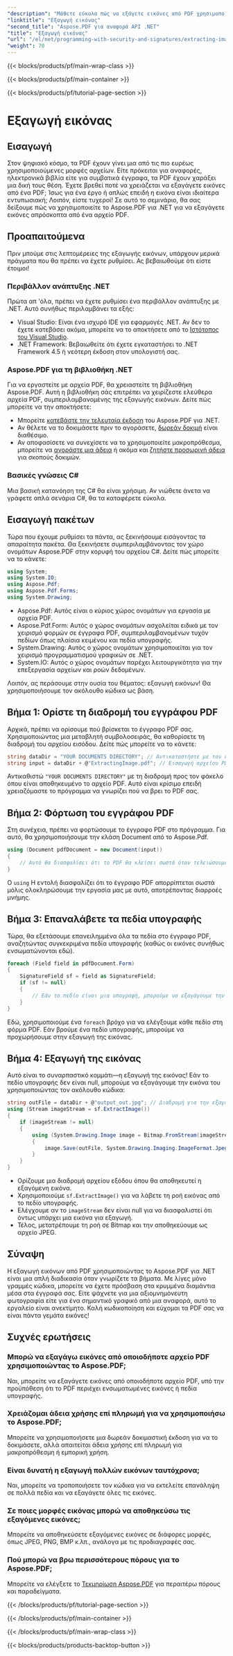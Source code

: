 ```yaml
---
"description": "Μάθετε εύκολα πώς να εξάγετε εικόνες από PDF χρησιμοποιώντας το Aspose.PDF για .NET. Ακολουθήστε τον αναλυτικό οδηγό μας για απρόσκοπτη εξαγωγή εικόνων."
"linktitle": "Εξαγωγή εικόνας"
"second_title": "Aspose.PDF για αναφορά API .NET"
"title": "Εξαγωγή εικόνας"
"url": "/el/net/programming-with-security-and-signatures/extracting-image/"
"weight": 70
---
```


{{< blocks/products/pf/main-wrap-class >}}

{{< blocks/products/pf/main-container >}}

{{< blocks/products/pf/tutorial-page-section >}}

# Εξαγωγή εικόνας

## Εισαγωγή

Στον ψηφιακό κόσμο, τα PDF έχουν γίνει μια από τις πιο ευρέως χρησιμοποιούμενες μορφές αρχείων. Είτε πρόκειται για αναφορές, ηλεκτρονικά βιβλία είτε για συμβατικά έγγραφα, τα PDF έχουν χαράξει μια δική τους θέση. Έχετε βρεθεί ποτέ να χρειάζεται να εξαγάγετε εικόνες από ένα PDF; Ίσως για ένα έργο ή απλώς επειδή η εικόνα είναι ιδιαίτερα εντυπωσιακή; Λοιπόν, είστε τυχεροί! Σε αυτό το σεμινάριο, θα σας δείξουμε πώς να χρησιμοποιείτε το Aspose.PDF για .NET για να εξαγάγετε εικόνες απρόσκοπτα από ένα αρχείο PDF.

## Προαπαιτούμενα

Πριν μπούμε στις λεπτομέρειες της εξαγωγής εικόνων, υπάρχουν μερικά πράγματα που θα πρέπει να έχετε ρυθμίσει. Ας βεβαιωθούμε ότι είστε έτοιμοι!

### Περιβάλλον ανάπτυξης .NET

Πρώτα απ 'όλα, πρέπει να έχετε ρυθμίσει ένα περιβάλλον ανάπτυξης με .NET. Αυτό συνήθως περιλαμβάνει τα εξής:

- Visual Studio: Είναι ένα ισχυρό IDE για εφαρμογές .NET. Αν δεν το έχετε κατεβάσει ακόμα, μπορείτε να το αποκτήσετε από το [Ιστότοπος του Visual Studio](https://visualstudio.microsoft.com/).
- .NET Framework: Βεβαιωθείτε ότι έχετε εγκαταστήσει το .NET Framework 4.5 ή νεότερη έκδοση στον υπολογιστή σας.

### Aspose.PDF για τη βιβλιοθήκη .NET

Για να εργαστείτε με αρχεία PDF, θα χρειαστείτε τη βιβλιοθήκη Aspose.PDF. Αυτή η βιβλιοθήκη σάς επιτρέπει να χειρίζεστε ελεύθερα αρχεία PDF, συμπεριλαμβανομένης της εξαγωγής εικόνων. Δείτε πώς μπορείτε να την αποκτήσετε:

- Μπορείτε [κατεβάστε την τελευταία έκδοση](https://releases.aspose.com/pdf/net/) του Aspose.PDF για .NET.
- Αν θέλετε να το δοκιμάσετε πριν το αγοράσετε, [δωρεάν δοκιμή](https://releases.aspose.com/) είναι διαθέσιμο.
- Αν αποφασίσετε να συνεχίσετε να το χρησιμοποιείτε μακροπρόθεσμα, μπορείτε να [αγοράστε μια άδεια](https://purchase.aspose.com/buy) ή ακόμα και [ζητήστε προσωρινή άδεια](https://purchase.aspose.com/temporary-license/) για σκοπούς δοκιμών.

### Βασικές γνώσεις C#

Μια βασική κατανόηση της C# θα είναι χρήσιμη. Αν νιώθετε άνετα να γράφετε απλά σενάρια C#, θα τα καταφέρετε εύκολα.

## Εισαγωγή πακέτων

Τώρα που έχουμε ρυθμίσει τα πάντα, ας ξεκινήσουμε εισάγοντας τα απαραίτητα πακέτα. Θα ξεκινήσετε συμπεριλαμβάνοντας τον χώρο ονομάτων Aspose.PDF στην κορυφή του αρχείου C#. Δείτε πώς μπορείτε να το κάνετε:

```csharp
using System;
using System.IO;
using Aspose.Pdf;
using Aspose.Pdf.Forms;
using System.Drawing;
```

- Aspose.Pdf: Αυτός είναι ο κύριος χώρος ονομάτων για εργασία με αρχεία PDF.
- Aspose.Pdf.Form: Αυτός ο χώρος ονομάτων ασχολείται ειδικά με τον χειρισμό φορμών σε έγγραφα PDF, συμπεριλαμβανομένων τυχόν πεδίων όπως πλαίσια κειμένου και πεδία υπογραφής.
- System.Drawing: Αυτός ο χώρος ονομάτων χρησιμοποιείται για τον χειρισμό προγραμματισμού γραφικών σε .NET.
- System.IO: Αυτός ο χώρος ονομάτων παρέχει λειτουργικότητα για την επεξεργασία αρχείων και ροών δεδομένων.

Λοιπόν, ας περάσουμε στην ουσία του θέματος: εξαγωγή εικόνων! Θα χρησιμοποιήσουμε τον ακόλουθο κώδικα ως βάση.

## Βήμα 1: Ορίστε τη διαδρομή του εγγράφου PDF

Αρχικά, πρέπει να ορίσουμε πού βρίσκεται το έγγραφο PDF σας. Χρησιμοποιώντας μια μεταβλητή συμβολοσειράς, θα καθορίσετε τη διαδρομή του αρχείου εισόδου. Δείτε πώς μπορείτε να το κάνετε:

```csharp
string dataDir = "YOUR DOCUMENTS DIRECTORY"; // Αντικαταστήστε με τον κατάλογο εγγράφων σας
string input = dataDir + @"ExtractingImage.pdf"; // Εισαγωγή αρχείου PDF
```
Αντικαθιστώ `"YOUR DOCUMENTS DIRECTORY"` με τη διαδρομή προς τον φάκελο όπου είναι αποθηκευμένο το αρχείο PDF. Αυτό είναι κρίσιμο επειδή χρειαζόμαστε το πρόγραμμα να γνωρίζει πού να βρει το PDF σας.

## Βήμα 2: Φόρτωση του εγγράφου PDF

Στη συνέχεια, πρέπει να φορτώσουμε το έγγραφο PDF στο πρόγραμμα. Για αυτό, θα χρησιμοποιήσουμε την κλάση Document από το Aspose.Pdf.

```csharp
using (Document pdfDocument = new Document(input))
{
    // Αυτό θα διασφαλίσει ότι το PDF θα κλείσει σωστά όταν τελειώσουμε.
}
```
Ο `using` Η εντολή διασφαλίζει ότι το έγγραφο PDF απορρίπτεται σωστά μόλις ολοκληρώσουμε την εργασία μας με αυτό, αποτρέποντας διαρροές μνήμης.

## Βήμα 3: Επαναλάβετε τα πεδία υπογραφής

Τώρα, θα εξετάσουμε επανειλημμένα όλα τα πεδία στο έγγραφο PDF, αναζητώντας συγκεκριμένα πεδία υπογραφής (καθώς οι εικόνες συνήθως ενσωματώνονται εδώ).

```csharp
foreach (Field field in pdfDocument.Form)
{
    SignatureField sf = field as SignatureField;
    if (sf != null)
    {
        // Εάν το πεδίο είναι μια υπογραφή, μπορούμε να εξαγάγουμε την εικόνα του.
    }
}
```
Εδώ, χρησιμοποιούμε ένα `foreach` βρόχο για να ελέγξουμε κάθε πεδίο στη φόρμα PDF. Εάν βρούμε ένα πεδίο υπογραφής, μπορούμε να προχωρήσουμε στην εξαγωγή της εικόνας.

## Βήμα 4: Εξαγωγή της εικόνας

Αυτό είναι το συναρπαστικό κομμάτι—η εξαγωγή της εικόνας! Εάν το πεδίο υπογραφής δεν είναι null, μπορούμε να εξαγάγουμε την εικόνα του χρησιμοποιώντας τον ακόλουθο κώδικα:

```csharp
string outFile = dataDir + @"output_out.jpg"; // Διαδρομή για την εξαγόμενη εικόνα
using (Stream imageStream = sf.ExtractImage())
{
    if (imageStream != null)
    {
        using (System.Drawing.Image image = Bitmap.FromStream(imageStream))
        {
            image.Save(outFile, System.Drawing.Imaging.ImageFormat.Jpeg);
        }
    }
}
```

- Ορίζουμε μια διαδρομή αρχείου εξόδου όπου θα αποθηκευτεί η εξαγόμενη εικόνα.
- Χρησιμοποιούμε `sf.ExtractImage()` για να λάβετε τη ροή εικόνας από το πεδίο υπογραφής.
- Ελέγχουμε αν το `imageStream` δεν είναι null για να διασφαλιστεί ότι όντως υπάρχει μια εικόνα για εξαγωγή.
- Τέλος, μετατρέπουμε τη ροή σε Bitmap και την αποθηκεύουμε ως αρχείο JPEG.

## Σύναψη

Η εξαγωγή εικόνων από PDF χρησιμοποιώντας το Aspose.PDF για .NET είναι μια απλή διαδικασία όταν γνωρίζετε τα βήματα. Με λίγες μόνο γραμμές κώδικα, μπορείτε να έχετε πρόσβαση στα κρυμμένα διαμάντια μέσα στα έγγραφά σας. Είτε ψάχνετε για μια αξιομνημόνευτη φωτογραφία είτε για ένα σημαντικό γραφικό από μια αναφορά, αυτό το εργαλείο είναι ανεκτίμητο. Καλή κωδικοποίηση και εύχομαι τα PDF σας να είναι πάντα γεμάτα εικόνες!

## Συχνές ερωτήσεις

### Μπορώ να εξαγάγω εικόνες από οποιοδήποτε αρχείο PDF χρησιμοποιώντας το Aspose.PDF;  
Ναι, μπορείτε να εξαγάγετε εικόνες από οποιοδήποτε αρχείο PDF, υπό την προϋπόθεση ότι το PDF περιέχει ενσωματωμένες εικόνες ή πεδία υπογραφής.

### Χρειάζομαι άδεια χρήσης επί πληρωμή για να χρησιμοποιήσω το Aspose.PDF;  
Μπορείτε να χρησιμοποιήσετε μια δωρεάν δοκιμαστική έκδοση για να το δοκιμάσετε, αλλά απαιτείται άδεια χρήσης επί πληρωμή για μακροπρόθεσμη ή εμπορική χρήση.

### Είναι δυνατή η εξαγωγή πολλών εικόνων ταυτόχρονα;  
Ναι, μπορείτε να τροποποιήσετε τον κώδικα για να εκτελείτε επανάληψη σε πολλά πεδία και να εξαγάγετε όλες τις εικόνες.

### Σε ποιες μορφές εικόνας μπορώ να αποθηκεύσω τις εξαγόμενες εικόνες;  
Μπορείτε να αποθηκεύσετε εξαγόμενες εικόνες σε διάφορες μορφές, όπως JPEG, PNG, BMP κ.λπ., ανάλογα με τις προδιαγραφές σας.

### Πού μπορώ να βρω περισσότερους πόρους για το Aspose.PDF;  
Μπορείτε να ελέγξετε το [Τεκμηρίωση Aspose.PDF](https://reference.aspose.com/pdf/net/) για περαιτέρω πόρους και παραδείγματα.

{{< /blocks/products/pf/tutorial-page-section >}}

{{< /blocks/products/pf/main-container >}}

{{< /blocks/products/pf/main-wrap-class >}}

{{< blocks/products/products-backtop-button >}}